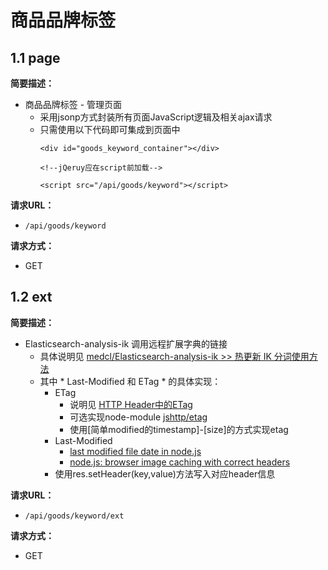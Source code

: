 
# 商品品牌标签

## 1.1 page

**简要描述：** 

- 商品品牌标签 - 管理页面
	- 采用jsonp方式封装所有页面JavaScript逻辑及相关ajax请求
	- 只需使用以下代码即可集成到页面中
	  ```
	  <div id="goods_keyword_container"></div>
	
	  <!--jQeruy应在script前加载-->

	  <script src="/api/goods/keyword"></script>
	  ```

**请求URL：** 
- ` /api/goods/keyword `
  
**请求方式：**
- GET


## 1.2 ext

**简要描述：** 

- Elasticsearch-analysis-ik 调用远程扩展字典的链接
  - 具体说明见 [medcl/Elasticsearch-analysis-ik  >> 热更新 IK 分词使用方法](https://github.com/medcl/elasticsearch-analysis-ik#热更新-ik-分词使用方法) 
  - 其中 * Last-Modified 和 ETag * 的具体实现：
    - ETag
      - 说明见 [HTTP Header中的ETag](http://blog.csdn.net/chenzhiqin20/article/details/10947857) 
      - 可选实现node-module [jshttp/etag](https://github.com/jshttp/etag)
      - 使用[简单modified的timestamp]-[size]的方式实现etag
    - Last-Modified
      - [last modified file date in node.js](http://stackoverflow.com/questions/7559555/last-modified-file-date-in-node-js)
      - [node.js: browser image caching with correct headers](http://stackoverflow.com/questions/22201490/node-js-browser-image-caching-with-correct-headers)
    - 使用res.setHeader(key,value)方法写入对应header信息

**请求URL：** 
- ` /api/goods/keyword/ext `
  
**请求方式：**
- GET

